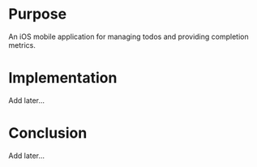 # Purpose
An iOS mobile application for managing todos and providing completion metrics.

# Implementation
Add later...

# Conclusion
Add later...
